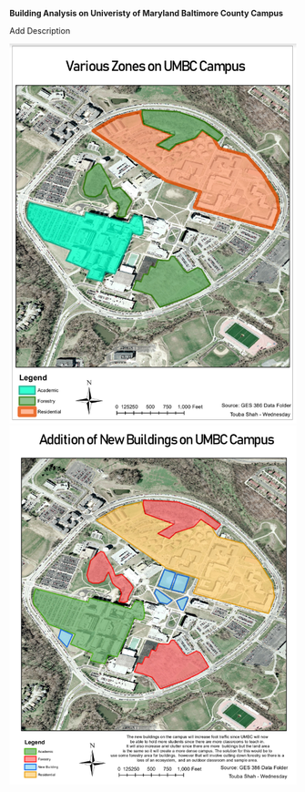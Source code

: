 
**Building Analysis on Univeristy of Maryland Baltimore County Campus**

Add Description

<img src="/images/486_2.PNG"/>
<img src="/images/486_3.PNG"/>
